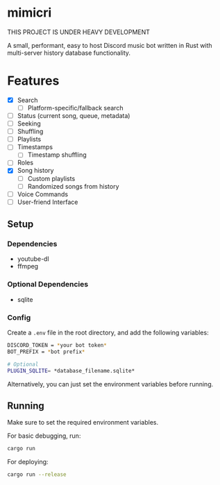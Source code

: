 # mimicri
THIS PROJECT IS UNDER HEAVY DEVELOPMENT

A small, performant, easy to host Discord music bot written in Rust with multi-server history database functionality.

# Features
- [x] Search
  - [ ] Platform-specific/fallback search
- [ ] Status (current song, queue, metadata)
- [ ] Seeking
- [ ] Shuffling
- [ ] Playlists
- [ ] Timestamps
  - [ ] Timestamp shuffling
- [ ] Roles
- [x] Song history
  - [ ] Custom playlists
  - [ ] Randomized songs from history
- [ ] Voice Commands
- [ ] User-friend Interface

## Setup

### Dependencies
 - youtube-dl
 - ffmpeg
 
### Optional Dependencies
 - sqlite

### Config
Create a `.env` file in the root directory, and add the following variables:
```sh
DISCORD_TOKEN = *your bot token*
BOT_PREFIX = *bot prefix*

# Optional
PLUGIN_SQLITE= *database_filename.sqlite*
```

Alternatively, you can just set the environment variables before running.

## Running

Make sure to set the required environment variables.

For basic debugging, run:
```sh
cargo run
```

For deploying:
```sh
cargo run --release
```
